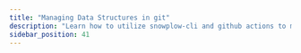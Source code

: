 ```yaml
---
title: "Managing Data Structures in git"
description: "Learn how to utilize snowplow-cli and github actions to manage authoring and publishing for your data structures"
sidebar_position: 41
---
```

